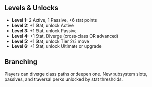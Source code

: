 ## Levels & Unlocks

- **Level 1:** 2 Active, 1 Passive, +6 stat points
- **Level 2:** +1 Stat, unlock Active
- **Level 3:** +1 Stat, unlock Passive
- **Level 4:** +1 Stat, Diverge (cross-class OR advanced)
- **Level 5:** +1 Stat, unlock Tier 2/3 move
- **Level 6:** +1 Stat, unlock Ultimate or upgrade

## Branching

Players can diverge class paths or deepen one.
New subsystem slots, passives, and traversal perks unlocked by stat thresholds.